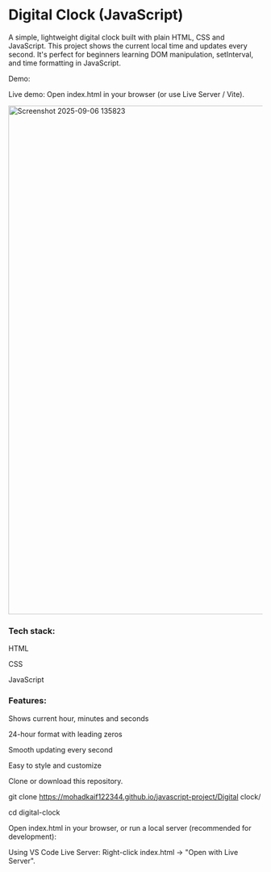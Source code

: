 # Digital Clock (JavaScript)

A simple, lightweight digital clock built with plain HTML, CSS and JavaScript. This project shows the current local time and updates every second. It's perfect for beginners learning DOM manipulation, setInterval, and time formatting in JavaScript.

Demo:

Live demo: Open index.html in your browser (or use Live Server / Vite).

<img width="1909" height="1008" alt="Screenshot 2025-09-06 135823" src="https://github.com/user-attachments/assets/b60349d6-4731-4c83-833a-1188312b7cdd" />


### Tech stack:

HTML

CSS 

JavaScript 

### Features:

Shows current hour, minutes and seconds

24-hour format with leading zeros

Smooth updating every second

Easy to style and customize


Clone or download this repository.

git clone https://mohadkaif122344.github.io/javascript-project/Digital clock/

cd digital-clock

Open index.html in your browser, or run a local server (recommended for development):

Using VS Code Live Server: Right-click index.html -> "Open with Live Server".
